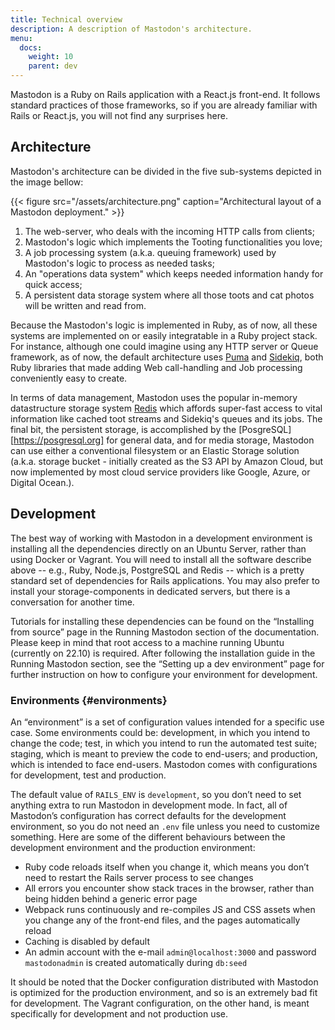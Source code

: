 ```yaml
---
title: Technical overview
description: A description of Mastodon's architecture.
menu:
  docs:
    weight: 10
    parent: dev
---
```


Mastodon is a Ruby on Rails application with a React.js front-end.  It follows standard practices of those frameworks, so if you are already familiar with Rails or React.js, you will not find any surprises here.

## Architecture

Mastodon's architecture can be divided in the five sub-systems depicted in the image bellow:

{{< figure src="/assets/architecture.png" caption="Architectural layout of a Mastodon deployment." >}}

  1. The web-server, who deals with the incoming HTTP calls from clients;
  2. Mastodon's logic which implements the Tooting functionalities you love;
  3. A job processing system (a.k.a. queuing framework) used by Mastodon's logic to process as needed tasks;
  4. An "operations data system" which keeps needed information handy for quick access; 
  5. A persistent data storage system where all those toots and cat photos will be written and read from.

Because the Mastodon's logic is implemented in Ruby, as of now, all these systems are implemented on or easily integratable in a Ruby project stack. For instance, although one could imagine using any HTTP server or Queue framework, as of now, the default architecture uses [Puma](https://puma.io) and [Sidekiq](https://sidekiq.org), both Ruby libraries that made adding Web call-handling and Job processing conveniently easy to create. 

In terms of data management, Mastodon uses the popular in-memory datastructure storage system [Redis](https://redis.io) which affords super-fast access to vital information like cached toot streams and Sidekiq's queues and its jobs. The final bit, the persistent storage, is accomplished by the [PosgreSQL][https://posgresql.org] for general data, and for media storage, Mastodon can use either a conventional filesystem or an Elastic Storage solution (a.k.a. storage bucket - initially created as the S3 API by Amazon Cloud, but now implemented by most cloud service providers like Google, Azure, or Digital Ocean.).


## Development

The best way of working with Mastodon in a development environment is installing all the dependencies directly on an Ubuntu Server, rather than using Docker or Vagrant. You will need to install all the software describe above -- e.g., Ruby, Node.js, PostgreSQL and Redis -- which is a pretty standard set of dependencies for Rails applications. You may also prefer to install your storage-components in dedicated servers, but there is a conversation for another time.

Tutorials for installing these dependencies can be found on the “Installing from source” page in the Running Mastodon section of the documentation. Please keep in mind that root access to a machine running Ubuntu (currently on 22.10) is required. After following the installation guide in the Running Mastodon section, see the “Setting up a dev environment” page for further instruction on how to configure your environment for development.

### Environments {#environments}

An “environment” is a set of configuration values intended for a specific use case. Some environments could be: development, in which you intend to change the code; test, in which you intend to run the automated test suite; staging, which is meant to preview the code to end-users; and production, which is intended to face end-users. Mastodon comes with configurations for development, test and production.

The default value of `RAILS_ENV` is `development`, so you don’t need to set anything extra to run Mastodon in development mode. In fact, all of Mastodon’s configuration has correct defaults for the development environment, so you do not need an `.env` file unless you need to customize something. Here are some of the different behaviours between the development environment and the production environment:

* Ruby code reloads itself when you change it, which means you don’t need to restart the Rails server process to see changes
* All errors you encounter show stack traces in the browser, rather than being hidden behind a generic error page
* Webpack runs continuously and re-compiles JS and CSS assets when you change any of the front-end files, and the pages automatically reload
* Caching is disabled by default
* An admin account with the e-mail `admin@localhost:3000` and password `mastodonadmin` is created automatically during `db:seed`

It should be noted that the Docker configuration distributed with Mastodon is optimized for the production environment, and so is an extremely bad fit for development. The Vagrant configuration, on the other hand, is meant specifically for development and not production use.

